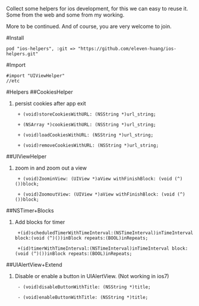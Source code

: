Collect some helpers for ios development, for this we can easy to reuse it. Some from the web and some from my working. 

More to be continued. And of course, you are very welcome to join.

#Install
	
	pod "ios-helpers", :git => "https://github.com/eleven-huang/ios-helpers.git"

#Import
	
	#import "UIViewHelper"
	//etc

#Helpers
##CookiesHelper
1. persist cookies after app exit

		+ (void)storeCookiesWithURL: (NSString *)url_string;
		
		+ (NSArray *)cookiesWithURL: (NSString *)url_string;
		
		+ (void)loadCookiesWithURL: (NSString *)url_string;
		
		+ (void)removeCookiesWithURL: (NSString *)url_string;


##UIViewHelper
1. zoom in and zoom out a view
	
		
		+ (void)ZoominView: (UIView *)aView withFinishBlock: (void (^)())block;
		
		+ (void)ZoomoutView: (UIView *)aView withFinishBlock: (void (^)())block;
	
##NSTimer+Blocks
1. Add blocks for timer

		
		+(id)scheduledTimerWithTimeInterval:(NSTimeInterval)inTimeInterval block:(void (^)())inBlock repeats:(BOOL)inRepeats;
	
		+(id)timerWithTimeInterval:(NSTimeInterval)inTimeInterval block:(void (^)())inBlock repeats:(BOOL)inRepeats;
	
	
##UIAlertView+Extend
1. Disable or enable a button in UIAlertView. (Not working in ios7)
	
	
	
		- (void)disableButtonWithTitle: (NSString *)title;
		
		- (void)enableButtonWithTitle: (NSString *)title;
	
	
	